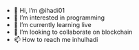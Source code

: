 - 👋 Hi, I’m @ihadi01
- 👀 I’m interested in programming
- 🌱 I’m currently learning live
- 💞️ I’m looking to collaborate on blockchain
- 📫 How to reach me inhulhadi

<!---
ihadi01/ihadi01 is a ✨ special ✨ repository because its `README.md` (this file) appears on your GitHub profile.
You can click the Preview link to take a look at your changes.
--->
